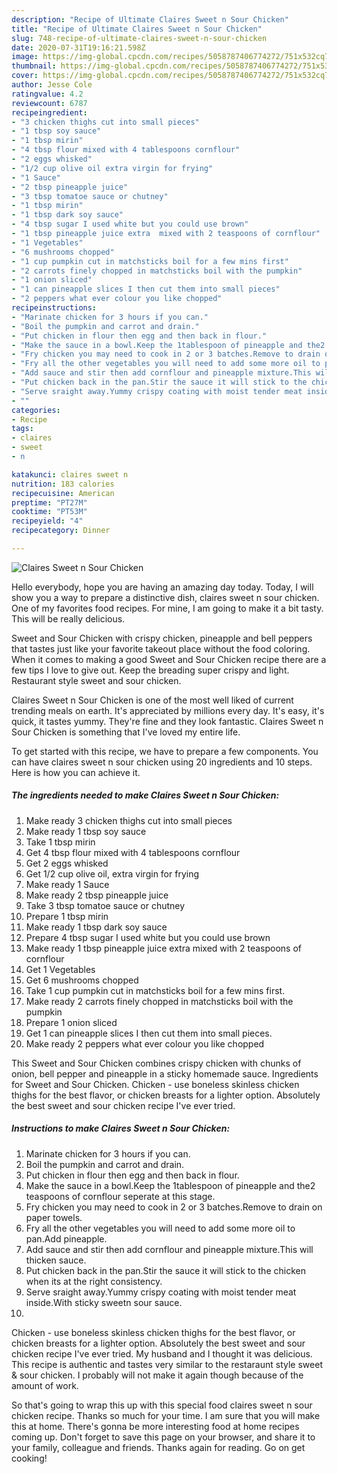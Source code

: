 ```yaml
---
description: "Recipe of Ultimate Claires Sweet n Sour Chicken"
title: "Recipe of Ultimate Claires Sweet n Sour Chicken"
slug: 748-recipe-of-ultimate-claires-sweet-n-sour-chicken
date: 2020-07-31T19:16:21.598Z
image: https://img-global.cpcdn.com/recipes/5058787406774272/751x532cq70/claires-sweet-n-sour-chicken-recipe-main-photo.jpg
thumbnail: https://img-global.cpcdn.com/recipes/5058787406774272/751x532cq70/claires-sweet-n-sour-chicken-recipe-main-photo.jpg
cover: https://img-global.cpcdn.com/recipes/5058787406774272/751x532cq70/claires-sweet-n-sour-chicken-recipe-main-photo.jpg
author: Jesse Cole
ratingvalue: 4.2
reviewcount: 6787
recipeingredient:
- "3 chicken thighs cut into small pieces"
- "1 tbsp soy sauce"
- "1 tbsp mirin"
- "4 tbsp flour mixed with 4 tablespoons cornflour"
- "2 eggs whisked"
- "1/2 cup olive oil extra virgin for frying"
- "1 Sauce"
- "2 tbsp pineapple juice"
- "3 tbsp tomatoe sauce or chutney"
- "1 tbsp mirin"
- "1 tbsp dark soy sauce"
- "4 tbsp sugar I used white but you could use brown"
- "1 tbsp pineapple juice extra  mixed with 2 teaspoons of cornflour"
- "1 Vegetables"
- "6 mushrooms chopped"
- "1 cup pumpkin cut in matchsticks boil for a few mins first"
- "2 carrots finely chopped in matchsticks boil with the pumpkin"
- "1 onion sliced"
- "1 can pineapple slices I then cut them into small pieces"
- "2 peppers what ever colour you like chopped"
recipeinstructions:
- "Marinate chicken for 3 hours if you can."
- "Boil the pumpkin and carrot and drain."
- "Put chicken in flour then egg and then back in flour."
- "Make the sauce in a bowl.Keep the 1tablespoon of pineapple and the2 teaspoons of cornflour seperate at this stage."
- "Fry chicken you may need to cook in 2 or 3 batches.Remove to drain on paper towels."
- "Fry all the other vegetables you will need to add some more oil to pan.Add pineapple."
- "Add sauce and stir then add cornflour and pineapple mixture.This will thicken sauce."
- "Put chicken back in the pan.Stir the sauce it will stick to the chicken when its at the right consistency."
- "Serve sraight away.Yummy crispy coating with moist tender meat inside.With sticky sweetn sour sauce."
- ""
categories:
- Recipe
tags:
- claires
- sweet
- n

katakunci: claires sweet n 
nutrition: 183 calories
recipecuisine: American
preptime: "PT27M"
cooktime: "PT53M"
recipeyield: "4"
recipecategory: Dinner

---
```



![Claires Sweet n Sour Chicken](https://img-global.cpcdn.com/recipes/5058787406774272/751x532cq70/claires-sweet-n-sour-chicken-recipe-main-photo.jpg)

Hello everybody, hope you are having an amazing day today. Today, I will show you a way to prepare a distinctive dish, claires sweet n sour chicken. One of my favorites food recipes. For mine, I am going to make it a bit tasty. This will be really delicious.

Sweet and Sour Chicken with crispy chicken, pineapple and bell peppers that tastes just like your favorite takeout place without the food coloring. When it comes to making a good Sweet and Sour Chicken recipe there are a few tips I love to give out. Keep the breading super crispy and light. Restaurant style sweet and sour chicken.

Claires Sweet n Sour Chicken is one of the most well liked of current trending meals on earth. It's appreciated by millions every day. It's easy, it's quick, it tastes yummy. They're fine and they look fantastic. Claires Sweet n Sour Chicken is something that I've loved my entire life.


To get started with this recipe, we have to prepare a few components. You can have claires sweet n sour chicken using 20 ingredients and 10 steps. Here is how you can achieve it.

<!--inarticleads1-->

##### The ingredients needed to make Claires Sweet n Sour Chicken:

1. Make ready 3 chicken thighs cut into small pieces
1. Make ready 1 tbsp soy sauce
1. Take 1 tbsp mirin
1. Get 4 tbsp flour mixed with 4 tablespoons cornflour
1. Get 2 eggs whisked
1. Get 1/2 cup olive oil, extra virgin for frying
1. Make ready 1 Sauce
1. Make ready 2 tbsp pineapple juice
1. Take 3 tbsp tomatoe sauce or chutney
1. Prepare 1 tbsp mirin
1. Make ready 1 tbsp dark soy sauce
1. Prepare 4 tbsp sugar I used white but you could use brown
1. Make ready 1 tbsp pineapple juice extra  mixed with 2 teaspoons of cornflour
1. Get 1 Vegetables
1. Get 6 mushrooms chopped
1. Take 1 cup pumpkin cut in matchsticks boil for a few mins first.
1. Make ready 2 carrots finely chopped in matchsticks boil with the pumpkin
1. Prepare 1 onion sliced
1. Get 1 can pineapple slices I then cut them into small pieces.
1. Make ready 2 peppers what ever colour you like chopped


This Sweet and Sour Chicken combines crispy chicken with chunks of onion, bell pepper and pineapple in a sticky homemade sauce. Ingredients for Sweet and Sour Chicken. Chicken - use boneless skinless chicken thighs for the best flavor, or chicken breasts for a lighter option. Absolutely the best sweet and sour chicken recipe I&#39;ve ever tried. 

<!--inarticleads2-->

##### Instructions to make Claires Sweet n Sour Chicken:

1. Marinate chicken for 3 hours if you can.
1. Boil the pumpkin and carrot and drain.
1. Put chicken in flour then egg and then back in flour.
1. Make the sauce in a bowl.Keep the 1tablespoon of pineapple and the2 teaspoons of cornflour seperate at this stage.
1. Fry chicken you may need to cook in 2 or 3 batches.Remove to drain on paper towels.
1. Fry all the other vegetables you will need to add some more oil to pan.Add pineapple.
1. Add sauce and stir then add cornflour and pineapple mixture.This will thicken sauce.
1. Put chicken back in the pan.Stir the sauce it will stick to the chicken when its at the right consistency.
1. Serve sraight away.Yummy crispy coating with moist tender meat inside.With sticky sweetn sour sauce.
1. 


Chicken - use boneless skinless chicken thighs for the best flavor, or chicken breasts for a lighter option. Absolutely the best sweet and sour chicken recipe I&#39;ve ever tried. My husband and I thought it was delicious. This recipe is authentic and tastes very similar to the restaraunt style sweet &amp; sour chicken. I probably will not make it again though because of the amount of work. 

So that's going to wrap this up with this special food claires sweet n sour chicken recipe. Thanks so much for your time. I am sure that you will make this at home. There's gonna be more interesting food at home recipes coming up. Don't forget to save this page on your browser, and share it to your family, colleague and friends. Thanks again for reading. Go on get cooking!
